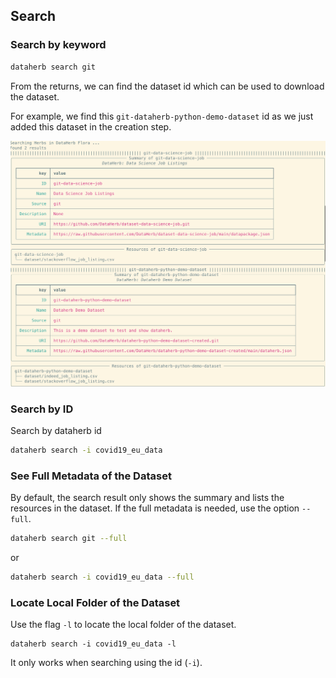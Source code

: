 ## Search


### Search by keyword

```bash
dataherb search git
```

From the returns, we can find the dataset id which can be used to download the dataset.

For example, we find this `git-dataherb-python-demo-dataset` id as we just added this dataset in the creation step.

![](assets/screenshot_search_git.png)


### Search by ID

Search by dataherb id

```bash
dataherb search -i covid19_eu_data
```

### See Full Metadata of the Dataset

By default, the search result only shows the summary and lists the resources in the dataset. If the full metadata is needed, use the option `--full`.

```bash
dataherb search git --full
```

or

```bash
dataherb search -i covid19_eu_data --full
```

### Locate Local Folder of the Dataset

Use the flag `-l` to locate the local folder of the dataset.

```
dataherb search -i covid19_eu_data -l
```

It only works when searching using the id (`-i`).
